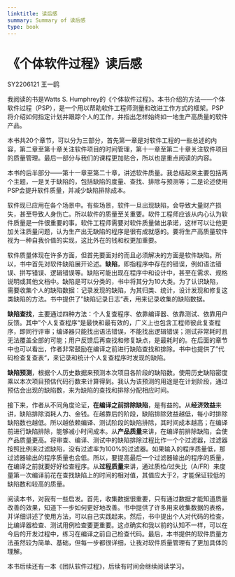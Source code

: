 ```yaml
---
linktitle: 读后感
summary: Summary of 读后感
type: book
---
```

# 《个体软件过程》读后感
SY2206121 王一鸥

我阅读的书是Watts S. Humphrey的《个体软件过程》。本书介绍的方法——个体软件过程（PSP），是一个用以帮助软件工程师测量和改进工作方式的框架。PSP将介绍如何指定计划并跟踪个人的工作，并指出怎样始终如一地生产高质量的软件产品。

本书共20个章节，可以分为三部分，首先第一章是对软件工程的一些总述的内容，第二章至第十章关注软件项目的时间管理，第十一章至第二十章关注软件项目的质量管理。最后一部分与我们的课程更加贴合，所以也是重点阅读的内容。

本书的后半部分——第十一章至第二十章，讲述软件质量。我总结起来主要包括两个主题，一是关于缺陷的，包括缺陷的度量、查找、排除与预测等；二是论述使用PSP会提升软件质量，并减少缺陷排除成本。

软件现已应用在各个场景中。有些场景，软件一旦出现缺陷，会导致大量财产损失，甚至导致人身伤亡。所以软件的质量至关重要。软件工程师应该从内心认为软件质量是一件很重要的事。软件工程师需要对软件质量做出承诺，这样可以让他更加关注质量问题，认为生产出无缺陷的程序是很有成就感的。要将生产高质量软件视为一种自我价值的实现，这比外在的钱和权更加重要。

软件质量体现在许多方面，但首先要面对的而且必须解决的方面是软件缺陷。所以，书中首先对软件缺陷展开论述。**缺陷**，即指程序中存在的错误，例如语法错误、拼写错误、逻辑错误等。缺陷可能出现在程序中和设计中，甚至在需求、规格说明或其他文档中。缺陷是可以分类的，书中将其分为10大类。为了认识缺陷，需要收集个人的缺陷数据：记录发现的缺陷，为其归类、统计，设计发现和修复这类缺陷的方法。书中提供了”缺陷记录日志“表，用来记录收集的缺陷数据。

**缺陷查找**，主要通过四种方法：个人复查程序、依靠编译器、依靠测试、依靠用户反馈。其中”个人复查程序“是最快和最有效的，广义上也包含工程师彼此复查程序，即同行评审；编译器只能找出语法错误，不能找出逻辑错误；测试非常耗时且无法覆盖全部的可能；用户反馈后再查找和修复缺点，是最耗时的。在后面的章节中也可以看出，作者非常鼓励在编译之前进行缺陷查找和排除。书中也提供了”代码检查复查表“，来记录和统计个人复查程序时发现的缺陷。

**缺陷预测**，根据个人历史数据来预测本次项目各阶段的缺陷数。使用历史缺陷密度乘以本次项目预估代码行数来计算得到。我认为该预测的用途是在计划阶段，通过预估会出现的缺陷数，来为缺陷的查找和排除分配相应时间。

接下来，作者从不同角度论证，**在编译之前排除缺陷**，是有益的。从**经济效益**来讲，缺陷排除消耗人力、金钱。在越靠后的阶段，缺陷排除效益越低，每小时排除缺陷数也越低。所以越依赖编译、测试阶段的缺陷排除，其时间成本越高；在编译前进行缺陷排除，能够减小时间成本。从**产品质量**来讲，在编译前排除缺陷，会使产品质量更高。将审查、编译、测试中的缺陷排除过程比作一个个过滤器，过滤器按照比例来过滤缺陷，没有过滤率为100%的过滤器。如果输入的程序质量低，那过滤器输出的程序质量也会低。所以，要提高最后一个过滤器输出的程序的质量，在编译之前就要好好检查程序。从**过程质量**来讲，通过质检/过失比（A/FR）来度量第一次编译前花在查找缺陷上的时间的相对值，其值应大于2，才能保证较低的缺陷数和较高的质量。

阅读本书，对我有一些启发。首先，收集数据很重要，只有通过数据才能知道质量改善的效果，知道下一步如何更好地改善。书中提供了许多用来收集数据的表格，并详细讲述了使用方法，可以自己实践起来。然后，书中提出个人对代码的检查，比编译器检查、测试用例检查要更重要。这点确实和我以前的认知不一样，可以在今后的开发过程中，练习在编译之前自己检查代码。最后，本书提供的软件质量方法虽然较为简单、基础，但每一步都很详细，让我对软件质量管理有了更加具体的理解。

本书后续还有一本《团队软件过程》，后续有时间会继续阅读学习。